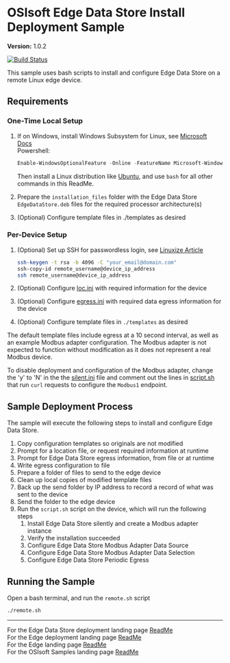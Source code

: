 # OSIsoft Edge Data Store Install Deployment Sample

**Version:** 1.0.2

[![Build Status](https://dev.azure.com/osieng/engineering/_apis/build/status/product-readiness/Edge/EDS_Install?branchName=master)](https://dev.azure.com/osieng/engineering/_build?definitionId=1415&branchName=master)

This sample uses bash scripts to install and configure Edge Data Store on a remote Linux edge device.

## Requirements

### One-Time Local Setup

1. If on Windows, install Windows Subsystem for Linux, see [Microsoft Docs](https://docs.microsoft.com/en-us/windows/wsl/install-win10)  
   Powershell:

   ```powershell
   Enable-WindowsOptionalFeature -Online -FeatureName Microsoft-Windows-Subsystem-Linux
   ```

   Then install a Linux distribution like [Ubuntu](https://www.microsoft.com/store/apps/9N9TNGVNDL3Q), and use `bash` for all other commands in this ReadMe.

1. Prepare the `installation_files` folder with the Edge Data Store `EdgeDataStore.deb` files for the required processor architecture(s)
1. (Optional) Configure template files in ./templates as desired

### Per-Device Setup

1. (Optional) Set up SSH for passwordless login, see [Linuxize Article](https://linuxize.com/post/how-to-setup-passwordless-ssh-login/)

   ```bash
   ssh-keygen -t rsa -b 4096 -C "your_email@domain.com"
   ssh-copy-id remote_username@device_ip_address
   ssh remote_username@device_ip_address
   ```

1. (Optional) Configure [loc.ini](loc.ini) with required information for the device
1. (Optional) Configure [egress.ini](egress.ini) with required data egress information for the device
1. (Optional) Configure template files in `./templates` as desired

The default template files include egress at a 10 second interval, as well as an example Modbus adapter configuration. The Modbus adapter is not expected to function without modification as it does not represent a real Modbus device.

To disable deployment and configuration of the Modbus adapter, change the 'y' to 'N' in the the [silent.ini](./templates/silent.ini) file and comment out the lines in [script.sh](./templates/script.sh) that run `curl` requests to configure the `Modbus1` endpoint.

## Sample Deployment Process

The sample will execute the following steps to install and configure Edge Data Store.

1. Copy configuration templates so originals are not modified
1. Prompt for a location file, or request required information at runtime
1. Prompt for Edge Data Store egress information, from file or at runtime
1. Write egress configuration to file
1. Prepare a folder of files to send to the edge device
1. Clean up local copies of modified template files
1. Back up the send folder by IP address to record a record of what was sent to the device
1. Send the folder to the edge device
1. Run the `script.sh` script on the device, which will run the following steps
   1. Install Edge Data Store silently and create a Modbus adapter instance
   1. Verify the installation succeeded
   1. Configure Edge Data Store Modbus Adapter Data Source
   1. Configure Edge Data Store Modbus Adapter Data Selection
   1. Configure Edge Data Store Periodic Egress

## Running the Sample

Open a bash terminal, and run the `remote.sh` script

```bash
./remote.sh
```

---

For the Edge Data Store deployment landing page [ReadMe](../)  
For the Edge deployment landing page [ReadMe](../../)  
For the Edge landing page [ReadMe](../../../)  
For the OSIsoft Samples landing page [ReadMe](https://github.com/osisoft/OSI-Samples)
